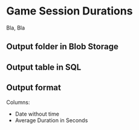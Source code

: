 # Game Session Durations

Bla, Bla

## Output folder in Blob Storage

## Output table in SQL

## Output format

Columns:

* Date without time
* Average Duration in Seconds

